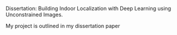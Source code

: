 Dissertation: Building Indoor Localization with Deep Learning using Unconstrained Images.

My project is outlined in my dissertation paper

